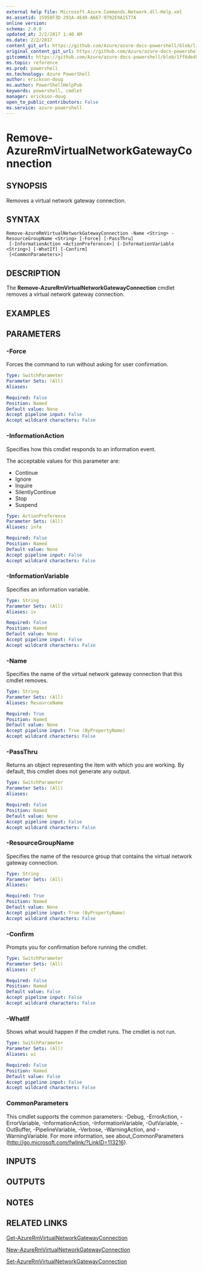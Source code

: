 ```yaml
---
external help file: Microsoft.Azure.Commands.Network.dll-Help.xml
ms.assetid: 15958F3D-291A-4E49-A667-9792E9A1577A
online version: 
schema: 2.0.0
updated_at: 2/2/2017 1:40 AM
ms.date: 2/2/2017
content_git_url: https://github.com/Azure/azure-docs-powershell/blob/live/azureps-cmdlets-docs/ResourceManager/AzureRM.Network/v3.3.0/Remove-AzureRmVirtualNetworkGatewayConnection.md
original_content_git_url: https://github.com/Azure/azure-docs-powershell/blob/live/azureps-cmdlets-docs/ResourceManager/AzureRM.Network/v3.3.0/Remove-AzureRmVirtualNetworkGatewayConnection.md
gitcommit: https://github.com/Azure/azure-docs-powershell/blob/1ff6de49e111b7febd4cfa6ea44fe6beb0abd5f2/azureps-cmdlets-docs/ResourceManager/AzureRM.Network/v3.3.0/Remove-AzureRmVirtualNetworkGatewayConnection.md
ms.topic: reference
ms.prod: powershell
ms.technology: Azure PowerShell
author: erickson-doug
ms.author: PowerShellHelpPub
keywords: powershell, cmdlet
manager: erickson-doug
open_to_public_contributors: False
ms.service: azure-powershell
---
```


# Remove-AzureRmVirtualNetworkGatewayConnection

## SYNOPSIS
Removes a virtual network gateway connection.

## SYNTAX

```
Remove-AzureRmVirtualNetworkGatewayConnection -Name <String> -ResourceGroupName <String> [-Force] [-PassThru]
 [-InformationAction <ActionPreference>] [-InformationVariable <String>] [-WhatIf] [-Confirm]
 [<CommonParameters>]
```

## DESCRIPTION
The **Remove-AzureRmVirtualNetworkGatewayConnection** cmdlet removes a virtual network gateway connection.

## EXAMPLES

## PARAMETERS

### -Force
Forces the command to run without asking for user confirmation.

```yaml
Type: SwitchParameter
Parameter Sets: (All)
Aliases: 

Required: False
Position: Named
Default value: None
Accept pipeline input: False
Accept wildcard characters: False
```

### -InformationAction
Specifies how this cmdlet responds to an information event.

The acceptable values for this parameter are:

- Continue
- Ignore
- Inquire
- SilentlyContinue
- Stop
- Suspend

```yaml
Type: ActionPreference
Parameter Sets: (All)
Aliases: infa

Required: False
Position: Named
Default value: None
Accept pipeline input: False
Accept wildcard characters: False
```

### -InformationVariable
Specifies an information variable.

```yaml
Type: String
Parameter Sets: (All)
Aliases: iv

Required: False
Position: Named
Default value: None
Accept pipeline input: False
Accept wildcard characters: False
```

### -Name
Specifies the name of the virtual network gateway connection that this cmdlet removes.

```yaml
Type: String
Parameter Sets: (All)
Aliases: ResourceName

Required: True
Position: Named
Default value: None
Accept pipeline input: True (ByPropertyName)
Accept wildcard characters: False
```

### -PassThru
Returns an object representing the item with which you are working.
By default, this cmdlet does not generate any output.

```yaml
Type: SwitchParameter
Parameter Sets: (All)
Aliases: 

Required: False
Position: Named
Default value: None
Accept pipeline input: False
Accept wildcard characters: False
```

### -ResourceGroupName
Specifies the name of the resource group that contains the virtual network gateway connection.

```yaml
Type: String
Parameter Sets: (All)
Aliases: 

Required: True
Position: Named
Default value: None
Accept pipeline input: True (ByPropertyName)
Accept wildcard characters: False
```

### -Confirm
Prompts you for confirmation before running the cmdlet.

```yaml
Type: SwitchParameter
Parameter Sets: (All)
Aliases: cf

Required: False
Position: Named
Default value: False
Accept pipeline input: False
Accept wildcard characters: False
```

### -WhatIf
Shows what would happen if the cmdlet runs.
The cmdlet is not run.

```yaml
Type: SwitchParameter
Parameter Sets: (All)
Aliases: wi

Required: False
Position: Named
Default value: False
Accept pipeline input: False
Accept wildcard characters: False
```

### CommonParameters
This cmdlet supports the common parameters: -Debug, -ErrorAction, -ErrorVariable, -InformationAction, -InformationVariable, -OutVariable, -OutBuffer, -PipelineVariable, -Verbose, -WarningAction, and -WarningVariable. For more information, see about_CommonParameters (http://go.microsoft.com/fwlink/?LinkID=113216).

## INPUTS

## OUTPUTS

## NOTES

## RELATED LINKS

[Get-AzureRmVirtualNetworkGatewayConnection](xref:ResourceManager/AzureRM.Network/v3.3.0/Get-AzureRmVirtualNetworkGatewayConnection.md)

[New-AzureRmVirtualNetworkGatewayConnection](xref:ResourceManager/AzureRM.Network/v3.3.0/New-AzureRmVirtualNetworkGatewayConnection.md)

[Set-AzureRmVirtualNetworkGatewayConnection](xref:ResourceManager/AzureRM.Network/v3.3.0/Set-AzureRmVirtualNetworkGatewayConnection.md)
